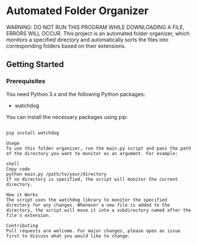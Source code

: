 # Automated Folder Organizer
WARNING: DO NOT RUN THIS PROGRAM WHILE DOWNLOADING A FILE, ERRORS WILL OCCUR.
This project is an automated folder organizer, which monitors a specified directory and automatically sorts the files into corresponding folders based on their extensions.

## Getting Started

### Prerequisites

You need Python 3.x and the following Python packages:

- watchdog

You can install the necessary packages using pip:

```shell

pip install watchdog

Usage
To use this folder organizer, run the main.py script and pass the path of the directory you want to monitor as an argument. For example:

shell
Copy code
python main.py /path/to/your/directory
If no directory is specified, the script will monitor the current directory.

How it Works
The script uses the watchdog library to monitor the specified directory for any changes. Whenever a new file is added to the directory, the script will move it into a subdirectory named after the file's extension.

Contributing
Pull requests are welcome. For major changes, please open an issue first to discuss what you would like to change.
